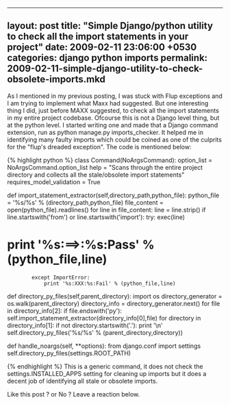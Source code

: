 
---
layout: post
title:  "Simple Django/python utility to check all the import statements in your project"
date:   2009-02-11 23:06:00 +0530
categories: django python imports
permalink: 2009-02-11-simple-django-utility-to-check-obsolete-imports.mkd
---

As I mentioned in my previous posting, I was stuck with Flup exceptions and I am trying to implement what Maxx had suggested. But one interesting thing I did, just before MAXX suggested, to check all the import statements in my entire project codebase. Ofcourse this is not a Django level thing, but at the python level. I started writing one and made that a Django command extension, run as python manage.py imports_checker. It helped me in identifying many faulty imports which could be coined as one of the culprits for the "flup's dreaded exception". The code is mentioned below:

{% highlight python %}
class Command(NoArgsCommand):
    option_list = NoArgsCommand.option_list
    help = "Scans through the entire project directory and collects all the stale/obsolete import statements"
    requires_model_validation = True

def import_statement_extractor(self,directory_path,python_file):
    python_file = '%s/%s' % (directory_path,python_file)
    file_content = open(python_file).readlines()
    for line in file_content:
        line = line.strip()
        if line.startswith('from') or line.startswith('import'):
            try:
                exec(line)
#                    print '%s:==&gt;:%s:Pass' % (python_file,line)
            except ImportError:
                print '%s:XXX:%s:Fail' % (python_file,line)

def directory_py_files(self,parent_directory):
   import os
   directory_generator = os.walk(parent_directory)
   directory_info = directory_generator.next()
   for file in directory_info[2]:
       if file.endswith('py'):
          self.import_statement_extractor(directory_info[0],file)
   for directory in directory_info[1]:
       if not directory.startswith('.'):
          print '\n'
          self.directory_py_files('%s/%s' % (parent_directory,directory))

def handle_noargs(self, **options):
    from django.conf import settings
    self.directory_py_files(settings.ROOT_PATH)

{% endhighlight %}
This is a generic command, it does not check the settings.INSTALLED_APPS setting for cleaning up imports but it does a decent job of identifying all stale or obsolete imports.

Like this post ? or No ? Leave a reaction below.
